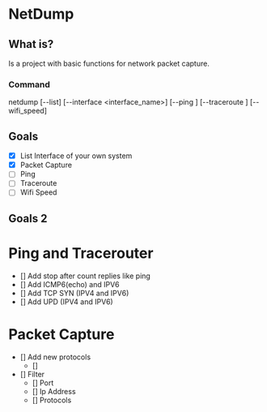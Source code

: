 # NetDump

## What is?
Is a project with basic functions for network packet capture.

### Command
netdump [--list] [--interface <interface_name>] [--ping <ip>] [--traceroute <ip>] [--wifi_speed]

## Goals
- [x] List Interface of your own system
- [x] Packet Capture
- [ ] Ping
- [ ] Traceroute
- [ ] Wifi Speed 

## Goals 2
# Ping and Tracerouter
- [] Add stop after count replies like ping 
- [] Add ICMP6(echo) and IPV6
- [] Add TCP SYN (IPV4 and IPV6)
- [] Add UPD (IPV4 and IPV6)

# Packet Capture 
- [] Add new protocols 
  - [] 
- [] Filter 
  - [] Port
  - [] Ip Address 
  - [] Protocols
